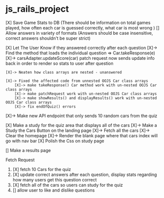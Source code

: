 # js_rails_project

[X] Save Game Stats to DB 
    (There should be information on total games played,
    how often each car is guessed correctly, 
    what car is most wrong )
[] Allow answers in variety of formats
    (Answers should be case insensitive, 
    correct answers shouldn't be super strict)

[X] Let The User Know if they answered correctly after each question 
    [X]-> Find the method that loads the individual question => Car.takeResponse(e)
        [X]-> carsAdapter.updateScore(car) patch request now sends update info back in order to render so stats to user after question

    [X]-> Neaten how class arrays are nested - unanswered

    [X]-> Fixed the affected code from unnested OOJS Car class arrays
        [X]-> make takeResponse() Car method work with un-nested OOJS Car class arrays
        [X]-> make patchRequest work with un-nested OOJS Car class arrays
        [X]-> make showResults() and displayResults() work with un-nested OOJS Car class arrays
        [X]-> fix endOfQuiz() errors

[X]-> Make new API endpoint that only sends 10 random cars from the quiz

[X] Make a study for the quiz area that displays all of the cars 
    [X]-> Make a Study the Cars Button on the landing page 
    [X]-> Fetch all the cars
    [X]-> Clear the homepage
    [X]-> Render the blank page where that cars index will go with nav bar
[X] Polish the Css on study page 

[] Make a results page 


Fetch Request
1. [X] fetch 10 Cars for the quiz 
2. [X] update correct answers after each question, display stats regarding how many users get this question correct
3. [X] fetch all of the cars so users can study for the quiz 
4. [] allow user to like and dislike questions 
